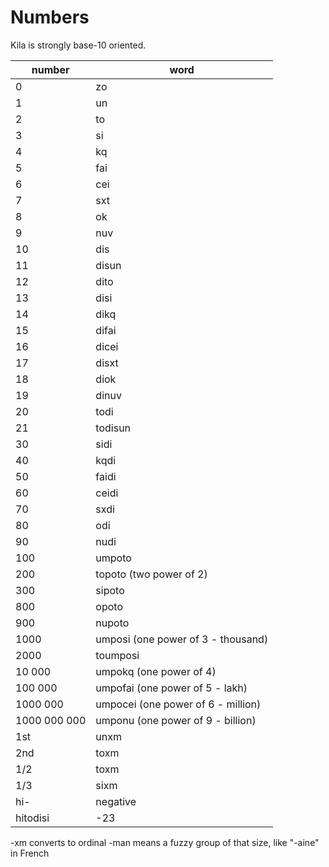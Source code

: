 # Numbers

Kila is strongly base-10 oriented.

number | word
--- | ---
0 | zo
1 | un
2 | to
3 | si
4 | kq
5 | fai
6 | cei
7 | sxt
8 | ok
9 | nuv
10 | dis
11 | disun
12 | dito
13 | disi
14 | dikq
15 | difai
16 | dicei
17 | disxt
18 | diok
19 | dinuv
20 | todi
21 | todisun
30 | sidi
40 | kqdi
50 | faidi
60 | ceidi
70 | sxdi
80 | odi
90 | nudi
100 | umpoto 
200 | topoto (two power of 2)
300 | sipoto
800 | opoto
900 | nupoto
1000 | umposi (one power of 3 - thousand)
2000 | toumposi
10 000 | umpokq (one power of 4)
100 000 | umpofai (one power of 5 - lakh)
1000 000 | umpocei (one power of 6 - million)
1000 000 000 | umponu (one power of 9 - billion)
1st | unxm
2nd | toxm
1/2 | toxm
1/3 | sixm
hi- | negative
hitodisi | -23


-xm converts to ordinal
-man means a fuzzy group of that size, like "-aine" in French
 
